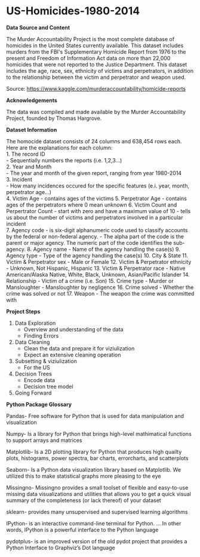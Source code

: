 # US-Homicides-1980-2014

**Data Source and Content**

The Murder Accountability Project is the most complete database of homicides in the United States currently available. This dataset includes murders from the FBI's Supplementary Homicide Report from 1976 to the present and Freedom of Information Act data on more than 22,000 homicides that were not reported to the Justice Department. This dataset includes the age, race, sex, ethnicity of victims and perpetrators, in addition to the relationship between the victim and perpetrator and weapon used.

Source: https://www.kaggle.com/murderaccountability/homicide-reports

**Acknowledgements**

The data was compiled and made available by the Murder Accountability Project, founded by Thomas Hargrove. 

**Dataset Information**

The homocide dataset consists of 24 columns and 638,454 rows each. Here are the explanations for each column:<br>
    1. The record ID<br>
        - Sequentially numbers the reports (i.e. 1,2,3...)<br>
    2. Year and Month<br>
        - The year and month of the given report, ranging from year 1980-2014<br>
    3. Incident <br>
        - How many incidences occured for the specific features (e.i. year, month, perpetrator age...)<br>
    4. Victim Age
        - contains ages of the victims 
    5. Perpetrator Age
        - contains ages of the perpetrators where 0 mean unknown 
    6. Victim Count and Perpertrator Count 
        - start with zero and have a maximum value of 10 
        - tells us about the number of victims and perpetrators involved in a particular incident  
    7. Agency code 
        - is six-digit alphanumeric code used to classify accounts by the federal or non-federal agency. 
        - The alpha part of the code is the parent or major agency. The numeric part of the code identifies the sub-agency.
    8. Agency name
        - Name of the agency handling the case(s)
    9. Agency type 
        - Type of the agency handling the case(s)
    10. City & State 
    11. Victim & Perpetrator sex
        - Male or Female
    12. Victim & Perpetrator ethnicity
        - Unknown, Not Hispanic, Hispanic
    13. Victim & Perpetrator race
        - Native American/Alaska Native, White, Black, Unknown, Asian/Pacific Islander
    14. Relationship
        - Victim of a crime (i.e. Son) 
    15. Crime type
        - Murder or Mansloughter
        - Mansloughter by negligence
    16. Crime solved
        - Whether the crime was solved or not
    17. Weapon
        - The weapon the crime was committed with 
        
**Project Steps**
1. Data Exploration
    - Overview and understanding of the data
    - Finding Errors
2. Data Cleaning
    - Clean the data and prepare it for viziulization
    - Expect an extensive cleaning operation
3. Subsetting & viziulization
    - For the US  
4. Decision Trees
    - Encode data
    - Decision tree model
5. Going Forward

**Python Package Glossary**

Pandas- Free software for Python that is used for data manipulation and visualization

Numpy- Is a library for Python that brings high-level mathimatical functions to support arrays and matrices

Matplotlib- Is a 2D plotting library for Python that produces high quailty plots, histograms, power spectra, bar charts, errorcharts, and scatterplots

Seaborn- Is a Python data visualization library based on Matplotlib. We utilized this to make statistical graphs more pleasing to the eye

Missingno- Missingno provides a small toolset of flexible and easy-to-use missing data visualizations and utilities that allows you to get a quick visual summary of the completeness (or lack thereof) of your dataset

sklearn- provides many unsupervised and supervised learning algorithms

IPython- is an interactive command-line terminal for Python. ... In other words, IPython is a powerful interface to the Python language

pydotplus- is an improved version of the old pydot project that provides a Python Interface to Graphviz’s Dot language
